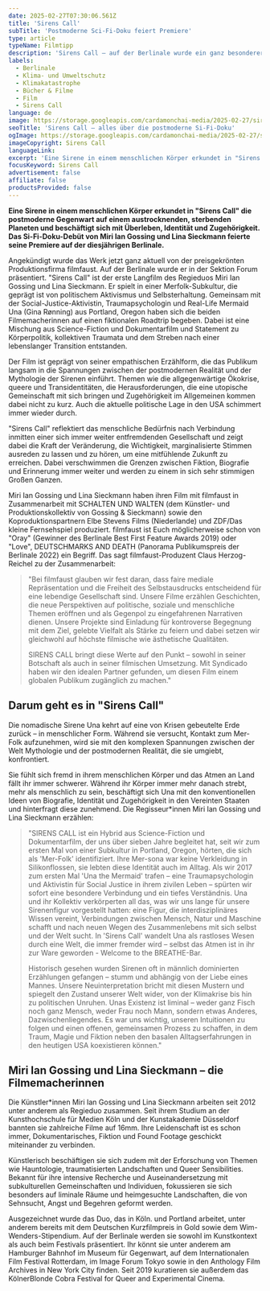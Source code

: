 ```yaml
---
date: 2025-02-27T07:30:06.561Z
title: 'Sirens Call'
subTitle: 'Postmoderne Sci-Fi-Doku feiert Premiere'
type: article
typeName: Filmtipp
description: 'Sirens Call – auf der Berlinale wurde ein ganz besonderer Film vorgestellt. Erfahrt hier alles über die postmoderne Si-Fi-Doku!'
labels:
  - Berlinale
  - Klima- und Umweltschutz
  - Klimakatastrophe
  - Bücher & Filme
  - Film
  - Sirens Call
language: de
image: https://storage.googleapis.com/cardamonchai-media/2025-02-27/sirens-call-soundsvegan-com-jpg-imagine-080808_34415b_1024_768/640.webp
seoTitle: 'Sirens Call – alles über die postmoderne Si-Fi-Doku'
ogImage: https://storage.googleapis.com/cardamonchai-media/2025-02-27/sirens-call-soundsvegan-com-og-jpg-imagine-080808_293146_1200_628/640.webp
imageCopyright: Sirens Call
languageLink:
excerpt: 'Eine Sirene in einem menschlichen Körper erkundet in "Sirens Call" die postmoderne Gegenwart auf einem austrocknenden, sterbenden Planeten und beschäftigt sich mit Überleben, Identität und Zugehörigkeit. Das Si-Fi-Doku-Debüt von Miri Ian Gossing und Lina Sieckmann feierte seine Premiere auf der diesjährigen Berlinale.'
focusKeyword: Sirens Call
advertisement: false
affiliate: false
productsProvided: false
---
```


**Eine Sirene in einem menschlichen Körper erkundet in "Sirens Call" die postmoderne Gegenwart auf einem austrocknenden, sterbenden Planeten und beschäftigt sich mit Überleben, Identität und Zugehörigkeit. Das Si-Fi-Doku-Debüt von Miri Ian Gossing und Lina Sieckmann feierte seine Premiere auf der diesjährigen Berlinale.**

Angekündigt wurde das Werk jetzt ganz aktuell von der preisgekrönten Produktionsfirma filmfaust. Auf der Berlinale wurde er in der Sektion Forum präsentiert. "Sirens Call" ist der erste Langfilm des Regieduos Miri Ian Gossing und Lina Sieckmann. Er spielt in einer Merfolk-Subkultur, die geprägt ist von politischem Aktivismus und Selbsterhaltung. Gemeinsam mit der Social-Justice-Aktivistin, Traumapsychologin und Real-Life Mermaid Una (Gina Rønning) aus Portland, Oregon haben sich die beiden Filmemacherinnen auf einen fiktionalen Roadtrip begeben. Dabei ist eine Mischung aus Science-Fiction und Dokumentarfilm und Statement zu Körperpolitik, kollektiven Traumata und dem Streben nach einer lebenslanger Transition entstanden.

Der Film ist geprägt von seiner empathischen Erzählform, die das Publikum langsam in die Spannungen zwischen der postmodernen Realität und der Mythologie der Sirenen einführt. Themen wie die allgegenwärtige Ökokrise, queere und Transidentitäten, die Herausforderungen, die eine utopische Gemeinschaft mit sich bringen und Zugehörigkeit im Allgemeinen kommen dabei nicht zu kurz. Auch die aktuelle politische Lage in den USA schimmert immer wieder durch.

"Sirens Call" reflektiert das menschliche Bedürfnis nach Verbindung inmitten einer sich immer weiter entfremdenden Gesellschaft und zeigt dabei die Kraft der Veränderung, die Wichtigkeit, marginalisierte Stimmen ausreden zu lassen und zu hören, um eine mitfühlende Zukunft zu erreichen. Dabei verschwimmen die Grenzen zwischen Fiktion, Biografie und Erinnerung immer weiter und werden zu einem in sich sehr stimmigen Großen Ganzen.

Miri Ian Gossing und Lina Sieckmann haben ihren Film mit filmfaust in Zusammenarbeit mit SCHALTEN UND WALTEN (dem Künstler- und Produktionskollektiv von Gossing & Sieckmann) sowie den Koproduktionspartnern Elbe Stevens Films (Niederlande) und ZDF/Das kleine Fernsehspiel produziert. filmfaust ist Euch möglicherweise schon von "Oray" (Gewinner des Berlinale Best First Feature Awards 2019) oder "Love", DEUTSCHMARKS AND DEATH (Panorama Publikumspreis der Berlinale 2022) ein Begriff. Das sagt filmfaust-Produzent Claus Herzog-Reichel zu der Zusammenarbeit:

> "Bei filmfaust glauben wir fest daran, dass faire mediale Repräsentation und die Freiheit des Selbstausdrucks entscheidend für eine lebendige Gesellschaft sind. Unsere Filme erzählen Geschichten, die neue Perspektiven auf politische, soziale und menschliche Themen eröffnen und als Gegenpol zu eingefahrenen Narrativen dienen. Unsere Projekte sind Einladung für kontroverse Begegnung mit dem Ziel, gelebte Vielfalt als Stärke zu feiern und dabei setzen wir gleichwohl auf höchste filmische wie ästhetische Qualitäten.
>
> SIRENS CALL bringt diese Werte auf den Punkt – sowohl in seiner Botschaft als auch in seiner filmischen Umsetzung. Mit Syndicado haben wir den idealen Partner gefunden, um diesen Film einem globalen Publikum zugänglich zu machen."

## Darum geht es in "Sirens Call"

Die nomadische Sirene Una kehrt auf eine von Krisen gebeutelte Erde zurück – in menschlicher Form. Während sie versucht, Kontakt zum Mer-Folk aufzunehmen, wird sie mit den komplexen Spannungen zwischen der Welt Mythologie und der postmodernen Realität, die sie umgiebt, konfrontiert.

Sie fühlt sich fremd in ihrem menschlichen Körper und das Atmen an Land fällt ihr immer schwerer. Während ihr Körper immer mehr danach strebt, mehr als menschlich zu sein, beschäftigt sich Una mit den konventionellen Ideen von Biografie, Identität und Zugehörigkeit in den Vereinten Staaten und hinterfragt diese zunehmend. Die Regisseur\*innen Miri Ian Gossing und Lina Sieckmann erzählen:

> "SIRENS CALL ist ein Hybrid aus Science-Fiction und Dokumentarfilm, der uns über sieben Jahre begleitet hat, seit wir zum ersten Mal von einer Subkultur in Portland, Oregon, hörten, die sich als 'Mer-Folk' identifiziert. Ihre Mer-sona war keine Verkleidung in Silikonflossen, sie lebten diese Identität auch im Alltag. Als wir 2017 zum ersten Mal 'Una the Mermaid' trafen – eine Traumapsychologin und Aktivistin für Social Justice in ihrem zivilen Leben – spürten wir sofort eine besondere Verbindung und ein tiefes Verständnis. Una und ihr Kollektiv verkörperten all das, was wir uns lange für unsere Sirenenfigur vorgestellt hatten: eine Figur, die interdisziplinäres Wissen vereint, Verbindungen zwischen Mensch, Natur und Maschine schafft und nach neuen Wegen des Zusammenlebens mit sich selbst und der Welt sucht. In 'Sirens Call' wandelt Una als rastloses Wesen durch eine Welt, die immer fremder wird – selbst das Atmen ist in ihr zur Ware geworden - Welcome to the BREATHE-Bar.
>
> Historisch gesehen wurden Sirenen oft in männlich dominierten Erzählungen gefangen – stumm und abhängig von der Liebe eines Mannes. Unsere Neuinterpretation bricht mit diesen Mustern und spiegelt den Zustand unserer Welt wider, von der Klimakrise bis hin zu politischen Unruhen. Unas Existenz ist liminal – weder ganz Fisch noch ganz Mensch, weder Frau noch Mann, sondern etwas Anderes, Dazwischenliegendes. Es war uns wichtig, unseren Intuitionen zu folgen und einen offenen, gemeinsamen Prozess zu schaffen, in dem Traum, Magie und Fiktion neben den basalen Alltagserfahrungen in den heutigen USA koexistieren können."

## Miri Ian Gossing und Lina Sieckmann – die Filmemacherinnen

Die Künstler\*innen Miri Ian Gossing und Lina Sieckmann arbeiten seit 2012 unter anderem als Regieduo zusammen. Seit ihrem Studium an der Kunsthochschule für Medien Köln und der Kunstakademie Düsseldorf bannten sie zahlreiche Filme auf 16mm. Ihre Leidenschaft ist es schon immer, Dokumentarisches, Fiktion und Found Footage geschickt miteinander zu verbinden.

Künstlerisch beschäftigen sie sich zudem mit der Erforschung von Themen wie Hauntologie, traumatisierten Landschaften und Queer Sensibilities. Bekannt für ihre intensive Recherche und Auseinandersetzung mit subkulturellen Gemeinschaften und Individuen, fokussieren sie sich besonders auf liminale Räume und heimgesuchte Landschaften, die von Sehnsucht, Angst und Begehren geformt werden.

Ausgezeichnet wurde das Duo, das in Köln. und Portland arbeitet, unter anderem bereits mit dem Deutschen Kurzfilmpreis in Gold sowie dem Wim-Wenders-Stipendium. Auf der Berlinale werden sie sowohl im Kunstkontext als auch beim Festivals präsentiert. Ihr könnt sie unter anderem am Hamburger Bahnhof im Museum für Gegenwart, auf dem Internationalen Film Festival Rotterdam, im Image Forum Tokyo sowie in den Anthology Film Archives in New York City finden. Seit 2019 kuratieren sie außerdem das KölnerBlonde Cobra Festival for Queer and Experimental Cinema.
